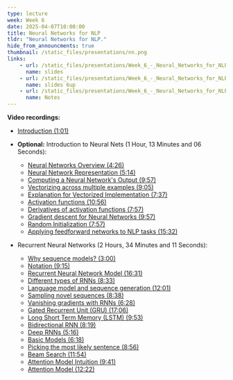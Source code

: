 ```yaml
---
type: lecture
week: Week 6
date: 2025-04-07T10:00:00
title: Neural Networks for NLP
tldr: "Neural Networks for NLP."
hide_from_announcments: true
thumbnail: /static_files/presentations/nn.png
links: 
    - url: /static_files/presentations/Week_6_-_Neural_Networks_for_NLP.pdf
      name: slides
    - url: /static_files/presentations/Week_6_-_Neural_Networks_for_NLP_6up.pdf
      name: slides 6up
    - url: /static_files/presentations/Week_6_-_Neural_Networks_for_NLP_Lecture_Notes.pdf
      name: Notes
---
```

**Video recordings:**
- [Introduction (1:01)](https://youtu.be/KDsABwIyNKo)
- **Optional:** Introduction to Neural Nets (1 Hour, 13 Minutes and 06 Seconds):
  - [Neural Networks Overview (4:26)](https://youtu.be/NAZFnD0jfLw)
  - [Neural Network Representation (5:14)](https://youtu.be/bYtACdBD9xo)
  - [Computing a Neural Network's Output (9:57)](https://youtu.be/t99bStihO6g)
  - [Vectorizing across multiple examples (9:05)](https://youtu.be/Vaahd66OQ48)
  - [Explanation for Vectorized Implementation (7:37)](https://youtu.be/ybMkXvEfReg)
  - [Activation functions (10:56)](https://youtu.be/YTCTl1haOHI)
  - [Derivatives of activation functions (7:57)](https://youtu.be/Ah7NChvn8rg)
  - [Gradient descent for Neural Networks (9:57)](https://youtu.be/cTBTdyZl2tk)
  - [Random Initialization (7:57)](https://youtu.be/DMM9wBm-mLk)
  - [Applying feedforward networks to NLP tasks (15:32)](https://youtu.be/cU7BE_YRCOY)
  
- Recurrent Neural Networks  (2 Hours, 34 Minutes and 11 Seconds):
  - [Why sequence models? (3:00)](https://youtu.be/y-O_T1Hs_kY)
  - [Notation (9:15)](https://youtu.be/gYq_7dQjE0E)
  - [Recurrent Neural Network Model (16:31)](https://youtu.be/FheGYaqaoDM)
  - [Different types of RNNs (8:33)](https://youtu.be/R0MJxEt13JE)
  - [Language model and sequence generation (12:01)](https://youtu.be/lEfmvxSV5JE)
  - [Sampling novel sequences (8:38)](https://youtu.be/3r5Yh_2iOUc)
  - [Vanishing gradients with RNNs (6:28)](https://youtu.be/tVjFRqkhXR0)
  - [Gated Recurrent Unit (GRU) (17:06)](https://youtu.be/Mawg5l7VCSg)
  - [Long Short Term Memory (LSTM) (9:53)](https://youtu.be/U-LW6zimxuI)
  - [Bidirectional RNN (8:19)](https://youtu.be/gXOy72D0wvg)
  - [Deep RNNs (5:16)](https://youtu.be/28gEOp88BAM)
  - [Basic Models (6:18)](https://youtu.be/YOES0sGqgNE)
  - [Picking the most likely sentence (8:56)](https://youtu.be/sn_pzEL81Ao)
  - [Beam Search (11:54)](https://youtu.be/ALZ0CFY9gRY)
  - [Attention Model Intuition (9:41)](https://youtu.be/P97QfQRtrhM)
  - [Attention Model (12:22)](https://youtu.be/gexwqrZFaMM)
